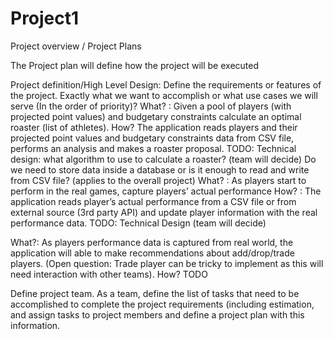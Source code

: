 # Project1

Project overview / Project Plans
 
The Project plan will define how the project will be executed

Project definition/High Level Design: 
Define the requirements or features of the project. Exactly what we want to accomplish or what use cases we will serve (In the order of priority)?
What? : Given a pool of players (with projected point values) and budgetary constraints calculate an optimal roaster (list of athletes).
How? The application reads players and their projected point values and budgetary constraints data from CSV file, performs an analysis and makes a roaster proposal.
TODO:
Technical design: 
what algorithm to use to calculate a roaster? (team will decide)
Do we need to store data inside a database or is it enough to read and write from CSV file?  (applies to the overall project)
What? : As players start to perform in the real games, capture players’ actual performance
How? : The application reads player’s actual performance from a CSV file or from external source (3rd party API) and update player information with the real performance data.
TODO: Technical Design	(team will decide)

What?: As players performance data is captured from real world, the application will able to make recommendations about add/drop/trade players. (Open question: Trade player can be tricky to implement as this will need interaction with other teams).
How? TODO

Define project team. 
As a team, define the list of tasks that need to be accomplished to complete the project requirements (including estimation, and assign tasks to project members and define a project plan with this information.

 
